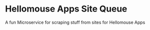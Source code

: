 # Hellomouse Apps Site Queue

A fun Microservice for scraping stuff from sites for Hellomouse Apps

